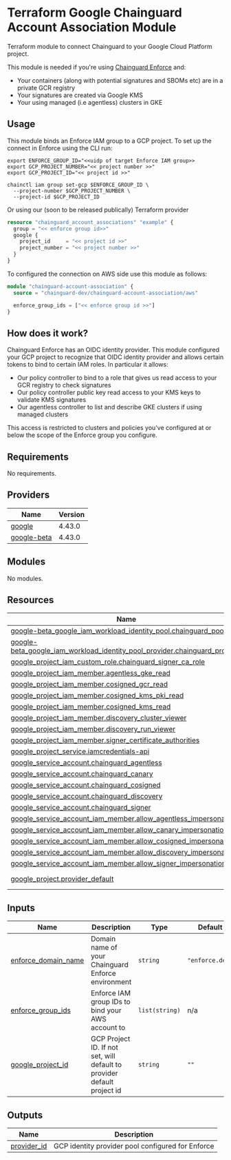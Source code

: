 # Terraform Google Chainguard Account Association Module

Terraform module to connect Chainguard to your Google Cloud Platform project.

This module is needed if you're using [Chainguard
Enforce](https://www.chainguard.dev/chainguard-enforce) and:

- Your containers (along with potential signatures and SBOMs etc) are in
a private GCR registry
- Your signatures are created via Google KMS
- Your using managed (i.e agentless) clusters in GKE

## Usage

This module binds an Enforce IAM group to a GCP project. To set up the connect
in Enforce using the CLI run:

```
export ENFORCE_GROUP_ID="<<uidp of target Enforce IAM group>>
export GCP_PROJECT_NUMBER="<< project number >>"
export GCP_PROJECT_ID="<< project id >>"

chainctl iam group set-gcp $ENFORCE_GROUP_ID \
  --project-number $GCP_PROJECT_NUMBER \
  --project-id $GCP_PROJECT_ID
```

Or using our (soon to be released publically) Terraform provider

```Terraform
resource "chainguard_account_associations" "example" {
  group = "<< enforce group id>>"
  google {
    project_id     = "<< project id >>"
    project_number = "<< project number >>"
  }
}
```

To configured the connection on AWS side use this module as follows:

```Terraform
module "chainguard-account-association" {
  source = "chainguard-dev/chainguard-account-association/aws"

  enforce_group_ids = ["<< enforce group id >>"]
}
```

## How does it work?

Chainguard Enforce has an OIDC identity provider. This module configured your
GCP project to recognize that OIDC identity provider and allows certain tokens
to bind to certain IAM roles. In particular it allows:

- Our policy controller to bind to a role that gives us read access to your GCR
  registry to check signatures
- Our policy controller public key read access to your KMS keys to validate KMS
  signatures
- Our agentless controller to list and describe GKE clusters if using managed
  clusters

This access is restricted to clusters and policies you've configured at or
below the scope of the Enforce group you configure.

<!-- BEGIN_TF_DOCS -->
## Requirements

No requirements.

## Providers

| Name | Version |
|------|---------|
| <a name="provider_google"></a> [google](#provider\_google) | 4.43.0 |
| <a name="provider_google-beta"></a> [google-beta](#provider\_google-beta) | 4.43.0 |

## Modules

No modules.

## Resources

| Name | Type |
|------|------|
| [google-beta_google_iam_workload_identity_pool.chainguard_pool](https://registry.terraform.io/providers/hashicorp/google-beta/latest/docs/resources/google_iam_workload_identity_pool) | resource |
| [google-beta_google_iam_workload_identity_pool_provider.chainguard_provider](https://registry.terraform.io/providers/hashicorp/google-beta/latest/docs/resources/google_iam_workload_identity_pool_provider) | resource |
| [google_project_iam_custom_role.chainguard_signer_ca_role](https://registry.terraform.io/providers/hashicorp/google/latest/docs/resources/project_iam_custom_role) | resource |
| [google_project_iam_member.agentless_gke_read](https://registry.terraform.io/providers/hashicorp/google/latest/docs/resources/project_iam_member) | resource |
| [google_project_iam_member.cosigned_gcr_read](https://registry.terraform.io/providers/hashicorp/google/latest/docs/resources/project_iam_member) | resource |
| [google_project_iam_member.cosigned_kms_pki_read](https://registry.terraform.io/providers/hashicorp/google/latest/docs/resources/project_iam_member) | resource |
| [google_project_iam_member.cosigned_kms_read](https://registry.terraform.io/providers/hashicorp/google/latest/docs/resources/project_iam_member) | resource |
| [google_project_iam_member.discovery_cluster_viewer](https://registry.terraform.io/providers/hashicorp/google/latest/docs/resources/project_iam_member) | resource |
| [google_project_iam_member.discovery_run_viewer](https://registry.terraform.io/providers/hashicorp/google/latest/docs/resources/project_iam_member) | resource |
| [google_project_iam_member.signer_certificate_authorities](https://registry.terraform.io/providers/hashicorp/google/latest/docs/resources/project_iam_member) | resource |
| [google_project_service.iamcredentials-api](https://registry.terraform.io/providers/hashicorp/google/latest/docs/resources/project_service) | resource |
| [google_service_account.chainguard_agentless](https://registry.terraform.io/providers/hashicorp/google/latest/docs/resources/service_account) | resource |
| [google_service_account.chainguard_canary](https://registry.terraform.io/providers/hashicorp/google/latest/docs/resources/service_account) | resource |
| [google_service_account.chainguard_cosigned](https://registry.terraform.io/providers/hashicorp/google/latest/docs/resources/service_account) | resource |
| [google_service_account.chainguard_discovery](https://registry.terraform.io/providers/hashicorp/google/latest/docs/resources/service_account) | resource |
| [google_service_account.chainguard_signer](https://registry.terraform.io/providers/hashicorp/google/latest/docs/resources/service_account) | resource |
| [google_service_account_iam_member.allow_agentless_impersonation](https://registry.terraform.io/providers/hashicorp/google/latest/docs/resources/service_account_iam_member) | resource |
| [google_service_account_iam_member.allow_canary_impersonation](https://registry.terraform.io/providers/hashicorp/google/latest/docs/resources/service_account_iam_member) | resource |
| [google_service_account_iam_member.allow_cosigned_impersonation](https://registry.terraform.io/providers/hashicorp/google/latest/docs/resources/service_account_iam_member) | resource |
| [google_service_account_iam_member.allow_discovery_impersonation](https://registry.terraform.io/providers/hashicorp/google/latest/docs/resources/service_account_iam_member) | resource |
| [google_service_account_iam_member.allow_signer_impersonation](https://registry.terraform.io/providers/hashicorp/google/latest/docs/resources/service_account_iam_member) | resource |
| [google_project.provider_default](https://registry.terraform.io/providers/hashicorp/google/latest/docs/data-sources/project) | data source |

## Inputs

| Name | Description | Type | Default | Required |
|------|-------------|------|---------|:--------:|
| <a name="input_enforce_domain_name"></a> [enforce\_domain\_name](#input\_enforce\_domain\_name) | Domain name of your Chainguard Enforce environment | `string` | `"enforce.dev"` | no |
| <a name="input_enforce_group_ids"></a> [enforce\_group\_ids](#input\_enforce\_group\_ids) | Enforce IAM group IDs to bind your AWS account to | `list(string)` | n/a | yes |
| <a name="input_google_project_id"></a> [google\_project\_id](#input\_google\_project\_id) | GCP Project ID. If not set, will default to provider default project id | `string` | `""` | no |

## Outputs

| Name | Description |
|------|-------------|
| <a name="output_provider_id"></a> [provider\_id](#output\_provider\_id) | GCP identity provider pool configured for Enforce |
<!-- END_TF_DOCS -->
